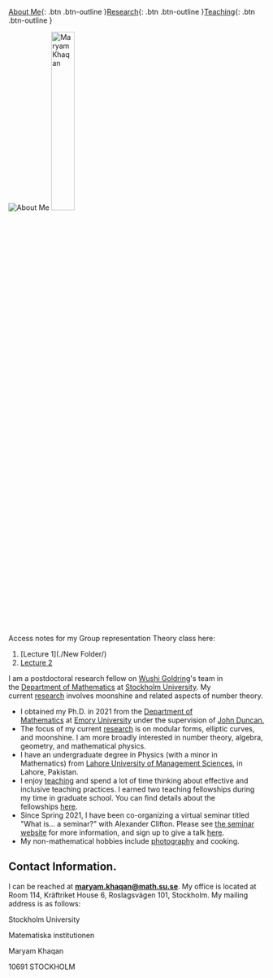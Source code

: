 [About Me](https://www.maryamkhaqan.com/home){: .btn .btn-outline }[Research](https://www.maryamkhaqan.com/research){: .btn .btn-outline }[Teaching](https://www.maryamkhaqan.com/teaching){: .btn .btn-outline }


<img src="home/4d554c66845df9770a60c2219b88054b.jpg" alt="About Me"/>
<img src="home/f57810fcb9c0cbf2e92d2492b837a06c.jpg" alt="Maryam Khaqan" width="30%"/>

Access notes for my Group representation Theory class here: 

1. [Lecture 1](./New Folder/)
2. [Lecture 2](Khaqan-ResearchStatement-October.pdf)


I am a postdoctoral research fellow on [Wushi Goldring](https://www.google.com/url?q=https%3A%2F%2Fsites.google.com%2Fsite%2Fwushijig%2F&sa=D&sntz=1&usg=AFQjCNGdk-RBDiY9wUGPf13_oxu0lQdpzw)'s team in the [Department of Mathematics](https://www.google.com/url?q=https%3A%2F%2Fwww.math.su.se%2Fenglish%2F&sa=D&sntz=1&usg=AFQjCNEfIyHsmBXVz-A3Q1pWv2e2VKvE-Q) at [Stockholm University](https://www.google.com/url?q=https%3A%2F%2Fwww.su.se%2Fenglish%2F&sa=D&sntz=1&usg=AFQjCNH634lSc1DFG9lS7sxkSNEL62Sj_A). My current [research](https://www.maryamkhaqan.com/research) involves moonshine and related aspects of number theory.

- I obtained my Ph.D. in 2021 from the [Department of Mathematics](http://www.google.com/url?q=http%3A%2F%2Fwww.math.emory.edu%2Fhome%2F&sa=D&sntz=1&usg=AFQjCNGCwKGyhN7rmFNqyUkD2QVVCZJBlw) at [Emory University](http://www.google.com/url?q=http%3A%2F%2Fwww.emory.edu%2Fhome%2Findex.html&sa=D&sntz=1&usg=AFQjCNGS2NvL66lVWbpenwMs6le78ZaamA) under the supervision of [John Duncan.](https://www.google.com/url?q=https%3A%2F%2Fsites.google.com%2Fsite%2Fjohnfrduncan%2Fhome&sa=D&sntz=1&usg=AFQjCNHEzBK-m5znU76Rfthj6EzI_NrxMA)
- The focus of my current [research](https://www.maryamkhaqan.com/research) is on modular forms, elliptic curves, and moonshine. I am more broadly interested in number theory, algebra, geometry, and mathematical physics.
- I have an undergraduate degree in Physics (with a minor in Mathematics) from [Lahore University of Management Sciences](https://www.google.com/url?q=https%3A%2F%2Flums.edu.pk%2F&sa=D&sntz=1&usg=AFQjCNFgRXPbw9VCWyMrB8kLy6PMdEdBTg), in Lahore, Pakistan.
- I enjoy [teaching](https://www.maryamkhaqan.com/teaching) and spend a lot of time thinking about effective and inclusive teaching practices. I earned two teaching fellowships during my time in graduate school. You can find details about the fellowships [here](https://www.maryamkhaqan.com/honors).
- Since Spring 2021, I have been co-organizing a virtual seminar titled "What is... a seminar?" with Alexander Clifton. Please see [the seminar website](https://www.google.com/url?q=https%3A%2F%2Fsites.google.com%2Fview%2Fwhatisaseminar&sa=D&sntz=1&usg=AFQjCNGHPlvFsu2n6Z0lzvfq9MUeeiBxkw) for more information, and sign up to give a talk [here](https://docs.google.com/forms/d/e/1FAIpQLSeJxOaxZ1NnU8_CQUeeKb0mYqto1cvGG8PEQo8hj5bB8-_CuQ/viewform).
- My non-mathematical hobbies include [photography](https://www.maryamkhaqan.com/more/photography) and cooking.

## **Contact Information.**

I can be reached at **[maryam.khaqan@math.su.se](mailto:maryam.khaqan@math.su.se)**. My office is located at Room 114, Kräftriket House 6, Roslagsvägen 101, Stockholm. My mailing address is as follows:

Stockholm University

Matematiska institutionen

Maryam Khaqan

10691 STOCKHOLM
